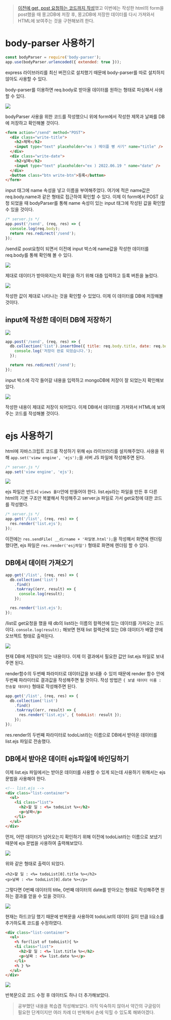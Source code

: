 > [이전에 get, post 요청하는 코드까지 작성](https://velog.io/@reasonz/2022.06.19-Node-GETPOST-%EC%9A%94%EC%B2%AD%ED%95%98%EA%B8%B0)했고
> 이번에는 작성한 html의 form을 post했을 때 몽고DB에 저장 후, 몽고DB에 저장한 데이터를 다시 가져와서 HTML에 보여주는 것을 구현해보려 한다.

# body-parser 사용하기

```javascript
const bodyParser = require('body-parser');
app.use(bodyParser.urlencoded({ extended: true }));
```

express 라이브러리를 최신 버전으로 설치했기 때문에 body-parser를 따로 설치하지 않아도 사용할 수 있다.

body-parser를 이용하면 req.body로 받아올 데이터를 원하는 형태로 파싱해서 사용할 수 있다.

![](https://velog.velcdn.com/images/reasonz/post/3653b53f-05f4-4bb8-94b0-98a5e4e2732d/image.png)

bodyParser 사용을 위한 코드를 작성했으니 위에 form에서 작성한 제목과 날짜를 DB에 저장하고 확인해볼 것이다.

```html
<form action="/send" method="POST">
  <div class="write-title">
    <h2>제목</h2>
    <input type="text" placeholder="ex ) 메이플 빵 사기" name="title" />
  </div>
  <div class="write-date">
    <h2>날짜</h2>
    <input type="text" placeholder="ex ) 2022.06.19 " name="date" />
  </div>
  <button class="btn write-btn">등록</button>
</form>
```

input 태그에 name 속성을 넣고 이름을 부여해주었다.
여기에 적은 name값은 req.body.name과 같은 형태로 접근하여 확인할 수 있다.
이제 이 form에서 POST 요청 되었을 때 bodyParser를 통해 name 속성이 있는 input 태그에 작성된 값을 확인할 수 있을 것이다.

```javascript
/* server.js */
app.post('/send', (req, res) => {
  console.log(req.body);
  return res.redirect('/send');
});
```

/send로 post요청이 되면서 이전에 input 박스에 name값을 작성한 데이터를 req.body를 통해 확인해 볼 수 있다.

![](https://velog.velcdn.com/images/reasonz/post/8d82cb87-cc1a-4f9e-bf72-8768ccdbaa7e/image.png)

제대로 데이터가 받아와지는지 확인을 하기 위해 대충 입력하고 등록 버튼을 눌렀다.

![](https://velog.velcdn.com/images/reasonz/post/1b8cd5d4-6495-4ff5-b54f-b0cdab82f01d/image.png)

작성한 값이 제대로 나타나는 것을 확인할 수 있었다.
이제 이 데이터를 DB에 저장해볼 것이다.

## input에 작성한 데이터 DB에 저장하기

![](https://velog.velcdn.com/images/reasonz/post/70340249-5718-4577-93d8-837e0ec69da0/image.gif)

```javascript
app.post('/send', (req, res) => {
  db.collection('list').insertOne({ title: req.body.title, date: req.body.date }, (err, result) => {
    console.log('저장이 완료 되었습니다.');
  });

  return res.redirect('/send');
});
```

input 박스에 각각 들어갈 내용을 입력하고 mongoDB에 저장이 잘 되었는지 확인해보았다.

![](https://velog.velcdn.com/images/reasonz/post/7200be50-7b04-46a1-99dc-b79197de8f39/image.png)

작성한 내용이 제대로 저장이 되어있다.
이제 DB에서 데이터를 가져와서 HTML에 보여주는 코드를 작성해볼 것이다.

# ejs 사용하기

html에 자바스크립트 코드를 작성하기 위해 ejs 라이브러리를 설치해주었다. 사용을 위해 `app.set('view engine', 'ejs');`을 서버 JS 파일에 작성해주면 된다.

```javascript
/* server.js */
app.set('view engine', 'ejs');
```

![](https://velog.velcdn.com/images/reasonz/post/0b5aaee4-0f9b-40db-8690-e3e01b78b0dd/image.png)

ejs 파일은 반드시 `views 폴더`안에 만들어야 한다.
list.ejs라는 파일을 만든 후 다른 html의 기본 구조만 복붙해서 작성해주고 server.js 파일로 가서 get요청에 대한 코드를 작성했다.

```javascript
/* server.js */
app.get('/list', (req, res) => {
  res.render('list.ejs');
});
```

이전에는 `res.sendFile( __dirname + '파일명.html');`을 작성해서 화면에 렌더링했다면, ejs 파일은 `res.render('esj파일')` 형태로 화면에 렌더링 할 수 있다.

## DB에서 데이터 가져오기

```javascript
app.get('/list', (req, res) => {
  db.collection('list')
    .find()
    .toArray((err, result) => {
      console.log(result);
    });

  res.render('list.ejs');
});
```

/list로 get요청을 했을 때 db의 list라는 이름의 컬렉션에 있는 데이터를 가져오는 코드이다.
`console.log(result);` 해보면 현재 list 컬렉션에 있는 DB 데이터가 배열 안에 오브젝트 형태로 출력된다.

![](https://velog.velcdn.com/images/reasonz/post/81c3e54d-29fc-4886-bac9-6e19f3b575a9/image.png)

현재 DB에 저장되어 있는 내용이다.
이제 이 결과에서 필요한 값만 list.ejs 파일로 보내주면 된다.

render함수의 두번째 파라미터로 데이터값을 보내줄 수 있끼 때문에 render 함수 안에 두번째 파라미터로 결과값을 작성해주면 될 것이다. 작성 방법은 `{ 보낼 데이터 이름 : 전송할 데이터}` 형태로 작성해주면 된다.

```javascript
app.get('/list', (req, res) => {
  db.collection('list')
    .find()
    .toArray((err, result) => {
      res.render('list.ejs', { todoList: result });
    });
});
```

res.render의 두번째 파라미터로 todoList라는 이름으로 DB에서 받아온 데이터를 list.ejs 파일로 전송했다.

## DB에서 받아온 데이터 ejs파일에 바인딩하기

이제 list.ejs 파일에서는 받아온 데이터를 사용할 수 있게 되는데 사용하기 위해서는 ejs 문법을 사용해야 한다.

```html
<!-- list.ejs -->
<div class="list-container">
  <ul>
    <li class="list">
      <h2>할 일 : <%= todoList %></h2>
      <p>날짜</p>
    </li>
  </ul>
</div>
```

먼저, 어떤 데이터가 넘어오는지 확인하기 위해 이전에 todoList라는 이름으로 보냈기 때문에 ejs 문법을 사용하여 출력해보았다.

![](https://velog.velcdn.com/images/reasonz/post/409d6f94-914b-4f9e-bbdd-dc205a63ad44/image.png)

위와 같은 형태로 출력이 되었다.

```
<h2>할 일 : <%= todoList[0].title %></h2>
<p>날짜 : <%= todoList[0].date %></p>
```

그렇다면 0번째 데이터의 title, 0번째 데이터의 date를 받아오는 형태로 작성해주면 원하는 결과를 얻을 수 있을 것이다.

![](https://velog.velcdn.com/images/reasonz/post/9d08f919-d77f-41f7-b4bf-eb129f9be5d8/image.png)

현재는 하드코딩 했기 때문에 반복문을 사용하여 todoList의 데이터 길이 만큼 li요소를 추가하도록 코드를 수정하였다.

```html
<div class="list-container">
  <ul>
    <% for(list of todoList){ %>
    <li class="list">
      <h2>할 일 : <%= list.title %></h2>
      <p>날짜 : <%= list.date %></p>
    </li>
    <% } %>
  </ul>
</div>
```

![](https://velog.velcdn.com/images/reasonz/post/c9b0d661-6b21-4bcd-8e8e-a0d628ca4c23/image.png)

반복문으로 코드 수정 후 데이터도 하나 더 추가해보았다.

> 공부했던 내용을 복습겸 작성해보았다.
> 아직 익숙하지 않아서 약간의 구글링이 필요한 단계이지만 여러 차례 더 반복해서 손에 익힐 수 있도록 해봐야겠다.
